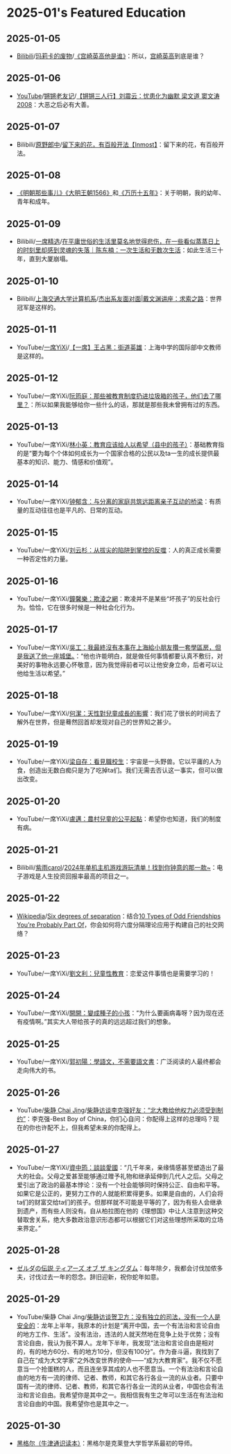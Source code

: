 # 2025-01's Featured Education

## 2025-01-05

- [Bilibili](https://www.bilibili.com/)/[玛莉卡的废物](https://space.bilibili.com/160421814)/[《宫崎英高他是谁》](https://www.bilibili.com/video/BV1zf421z7yo/)：所以，[宫崎英高](https://en.wikipedia.org/wiki/Hidetaka_Miyazaki)到底是谁？

## 2025-01-06

- [YouTube](https://www.youtube.com/)/[锵锵老友记](https://www.youtube.com/@qiangqianglaoyouji123)/[【锵锵三人行】刘震云：忧患化为幽默 梁文道 窦文涛 2008](https://youtu.be/EVgikXRuTsM)：大恶之后必有大善。

## 2025-01-07

- Bilibili/[原野郎中](https://space.bilibili.com/27717433)/[留下来的花，有百般开法【Inmost】](https://www.bilibili.com/video/BV1sZ4y1f7TC)：留下来的花，有百般开法。

## 2025-01-08

- [《明朝那些事儿》](https://book.douban.com/subject/35796182/)[《大明王朝1566》](https://book.douban.com/subject/26925171/)和[《万历十五年》](https://book.douban.com/subject/36295436/)：关于明朝，我的幼年、青年和成年。

## 2025-01-09

- Bilibili/[一席精选](https://space.bilibili.com/26079128)/[在平庸世俗的生活里莫名地觉得悲伤，在一些看似蒸蒸日上的时刻里却感到灵魂的失落｜陈东楠：一次生活和无数次生活](https://www.bilibili.com/video/BV19BrzYyEHp/)：如此生活三十年，直到大厦崩塌。

## 2025-01-10

- Bilibili/[上海交通大学计算机系](https://space.bilibili.com/386701416)/[杰出系友面对面|戴文渊讲座：求索之路](https://www.bilibili.com/video/BV1rM4m1U7jb/)：世界冠军是这样的。

## 2025-01-11

- YouTube/[一席YiXi](https://www.youtube.com/@yixi2028)/[【一席】王占黑：街道英雄](https://youtu.be/6O6Xjkdgjo8)：上海中学的国际部中文教师是这样的。

## 2025-01-12

- YouTube/一席YiXi/[阮筠庭：那些被教育制度扔进垃圾箱的孩子，他们去了哪里？](https://youtu.be/4AohKyR5jME)：所以如果我能够给你一些什么的话，那就是那些我未曾拥有过的东西。

## 2025-01-13

- YouTube/一席YiXi/[林小英：教育应该给人以希望（县中的孩子）](https://youtu.be/X200n3tJ5jg)：基础教育指的是“要为每个个体如何成长为一个国家合格的公民以及ta一生的成长提供最基本的知识、能力、情感和价值观”。

## 2025-01-14

- YouTube/一席YiXi/[钟郁含：与分离的家庭共筑远距离亲子互动的桥梁](https://youtu.be/byrdesSjW4w)：有质量的互动往往也是平凡的、日常的互动。

## 2025-01-15

- YouTube/一席YiXi/[刘云杉：从拔尖的陷阱到掌控的反噬](https://youtu.be/YZC2D2HQiRM)：人的真正成长需要一种否定性的力量。

## 2025-01-16

- YouTube/一席YiXi/[鐘馨樂：欺淩之網](https://youtu.be/RtwwAfJxpMQ)：欺凌并不是某些“坏孩子”的反社会行为。恰恰，它在很多时候是一种社会化行为。

## 2025-01-17

- YouTube/一席YiXi/[吳工：我最終沒有本事在上海給小朋友攢一套學區房，但是我送了他一座城堡。](https://youtu.be/YccJ58lq-Eg)：“他也许能明白，就是做任何事情都要认真不敷衍，对美好的事物永远要心怀敬意，因为我觉得前者可以让他安身立命，后者可以让他给生活以希望。”

## 2025-01-18

- YouTube/一席YiXi/[何潔：天性對兒童成長的影響](https://youtu.be/h-ZpKMssra8)：我们花了很长的时间去了解外在世界，但是蓦然回首却发现对自己的世界知之甚少。

## 2025-01-19

- YouTube/一席YiXi/[梁自存：看見職校生](https://youtu.be/EuE3l6rIJ70)：宇宙是一头野兽。它以平庸的人为食，创造出无数白痴只是为了吃掉ta们。我们无需去否认这一事实，但可以做出改变。

## 2025-01-20

- YouTube/一席YiXi/[盧邁：農村兒童的公平起點](https://youtu.be/KEetx7Y7pWU)：希望你也知道，我们的制度有病。

## 2025-01-21

- Bilibili/[紫雨carol](https://space.bilibili.com/9064879)/[2024年单机主机游戏游玩清单！找到你钟意的那一款~](https://www.bilibili.com/video/BV1pYw8eSEVs/)：电子游戏是人生投资回报率最高的项目之一。

## 2025-01-22

- [Wikipedia](https://en.wikipedia.org/)/[Six degrees of separation](https://en.wikipedia.org/wiki/Six_degrees_of_separation)：结合[10 Types of Odd Friendships You’re Probably Part Of](https://waitbutwhy.com/2014/12/10-types-odd-friendships-youre-probably-part.html)，你会如何将六度分隔理论应用于构建自己的社交网络？

## 2025-01-23

- YouTube/一席YiXi/[劉文利：兒童性教育](https://youtu.be/Oqi1N6hUfGI)：恋爱这件事情也是需要学习的！

## 2025-01-24

- YouTube/一席YiXi/[開開：變成種子的小孩](https://youtu.be/I82GXyabBSQ)：“为什么要画病毒呀？因为现在还有疫情啊。”其实大人带给孩子的真的远远超过我们的想象。

## 2025-01-25

- YouTube/一席YiXi/[郭初陽：學語文，不需要語文書](https://youtu.be/zuvRoE4b-_k)：广泛阅读的人最终都会走向伟大的书。

## 2025-01-26

- YouTube/[柴静 Chai Jing](https://www.youtube.com/@chaijing2023)/[柴静访谈李克强好友：“北大教给他权力必须受到制约”](https://youtu.be/pbdRM_XWtFA)：李克强-Best Boy of China，你扪心自问：你配得上这样的总理吗？现在的你也许配不上，但我希望未来的你配得上。

## 2025-01-27

- YouTube/一席YiXi/[資中筠：談談愛國](https://youtu.be/n8J0t7oKHTQ)：“几千年来，亲缘情感甚至塑造出了最大的社会。父母之爱甚至能够通过赠予礼物和继承延伸到几代人之后。父母之爱引出了政治的最基本悖论：没有一个社会能够同时保持公正、自由和平等。如果它是公正的，更努力工作的人就能积累得更多。如果是自由的，人们会将ta们的财富交给ta们的孩子。但那样就不可能是平等的了，因为有些人会继承到遗产，而有些人则没有。自从柏拉图在他的《理想国》中让人注意到这种交替取舍关系，绝大多数政治意识形态都可以根据它们对这些理想所采取的立场来界定。”

## 2025-01-28

- [ゼルダの伝説 ティアーズ オブ ザ キングダム](https://www.douban.com/game/34430168/)：每年除夕，我都会讨伐加侬多夫，讨伐过去一年的怨念。辞旧迎新，祝你蛇年如意。

## 2025-01-29

- YouTube/柴静 Chai Jing/[柴静访谈贺卫方：没有独立的司法，没有一个人是安全的](https://youtu.be/ksQyUSaG2oI)：龙年上半年，我原本的计划是“离开中国，去一个有法治和言论自由的地方工作、生活”。没有法治，违法的人就天然地在竞争上处于优势；没有言论自由，我认为我不算人。龙年下半年，我发现“法治和言论自由是相对的，有的地方60分、有的地方10分，但没有100分”。作为奋斗逼，我找到了自己在“成为大文学家”之外改变世界的使命——“成为大教育家”。我不仅不愿意当一个抢蛋糕的人，而且连坐享其成的人也不愿意当。一个有法治和言论自由的地方有一流的律师、记者、教师，和其它各行各业一流的从业者。只要中国有一流的律师、记者、教师，和其它各行各业一流的从业者，中国也会有法治和言论自由。我希望你是其中之一。我相信我有生之年可以生活在有法治和言论自由的中国。我希望你也是其中之一。

## 2025-01-30

- [黑格尔（牛津通识读本）](https://book.douban.com/subject/26581735/)：黑格尔是克莱登大学哲学系最初的导师。
